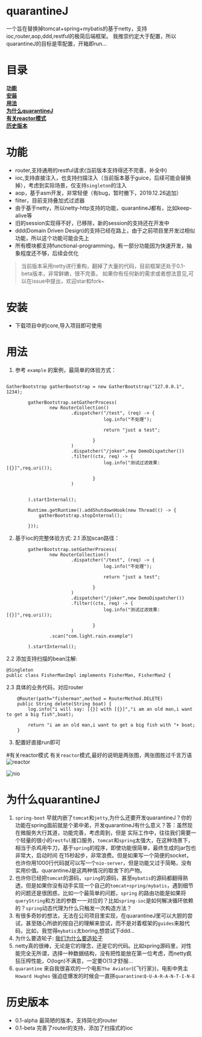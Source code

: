 # quarantineJ
一个旨在替换掉tomcat+spring+mybatis的基于netty，支持ioc,router,aop,ddd,restful的极简后端框架。
我推崇约定大于配置，所以quarantineJ的目标是零配置，开箱即run...


# 目录
[**功能**](https://github.com/rongjoker/quarantineJ#功能)  
[**安装**](https://github.com/rongjoker/quarantineJ#安装)  
[**用法**](https://github.com/rongjoker/quarantineJ#用法)  
[**为什么quarantineJ**](https://github.com/rongjoker/quarantineJ#为什么quarantineJ)  
[**有关reactor模式**](https://github.com/rongjoker/quarantineJ#有关reactor模式)  
[**历史版本**](https://github.com/rongjoker/quarantineJ#历史版本)  

# 功能
* router,支持通用的restful请求(当前版本支持得还不完善，补全中)
* ioc,支持直接注入，也支持扫描注入（当前版本基于guice，后续可能会替换掉），考虑到实际场景，仅支持`singleton`的注入
* aop，基于asm开发，非常轻便（有bug，暂时撤下，2019.12.26追加）
* filter，目前支持叠加式过滤器
* 由于基于netty，所以netty-http支持的功能，quarantineJ都有，比如keep-alive等
* 旧的session实现得不好，已移除，新的session的支持还在开发中
* ddd(Domain Driven Design)的支持已经在路上，由于之前项目里开发过相似功能，所以这个功能可能会先上
* 所有模块都支持functional-programming，有一部分功能因为快速开发，抽象程度还不够，后续会优化
> 当前版本采用netty进行重构，翻掉了大量的代码，目前框架还处于0.1-beta版本，非常鲜嫩，很不完善。
> 如果你有任何新的需求或者想法意见,可以在issue中提出，欢迎star和fork~

# 安装
* 下载项目中的core,导入项目即可使用



# 用法
1. 参考  `example` 的案例，最简单的体验方式：
```bazaar

GatherBootstrap gatherBootstrap = new GatherBootstrap("127.0.0.1", 1234);

        gatherBootstrap.setGatherProcess(
                new RouterCollection()
                        .dispatcher("/test", (req) -> {
                                    log.info("不处理");

                                    return "just a test";

                                }
                        )
                        .dispatcher("/joker",new DemoDispatcher())
                        .filter((ctx, req) -> {
                                    log.info("测试过滤效果:[{}]",req.uri());

                                }
                        )
                

        ).startInternal();

        Runtime.getRuntime().addShutdownHook(new Thread(() -> {
            gatherBootstrap.stopInternal();

        }));

```
2. 基于ioc的完整体验方式:
2.1 添加scan路径：
```bazaar
        gatherBootstrap.setGatherProcess(
                new RouterCollection()
                        .dispatcher("/test", (req) -> {
                                    log.info("不处理");

                                    return "just a test";

                                }
                        )
                        .dispatcher("/joker",new DemoDispatcher())
                        .filter((ctx, req) -> {
                                    log.info("测试过滤效果:[{}]",req.uri());

                                }
                        )
                .scan("com.light.rain.example")

        ).startInternal();
```
2.2 添加支持扫描的bean注解:
```bazaar
@Singleton
public class FisherManImpl implements FisherMan, FisherMan2 {
```
2.3 具体的业务代码，对应router
```bazaar
    @Router(path="fisherman",method = RouterMethod.DELETE)
    public String delete(String boat) {
        log.info("i will say: [{}] with [{}]","i am an old man,i want to get a big fish",boat);

        return "i am an old man,i want to get a big fish with "+ boat;
    }
```
3. 配置好直接run即可


#有关reactor模式
有关`reactor`模式,最好的说明是两张图，两张图胜过千言万语
![reactor](https://github.com/rongjoker/quarantineJ/tree/joker_dev/core/src/main/document/1.png)

![nio](https://github.com/rongjoker/quarantineJ/tree/joker_dev/core/src/main/document/2.png)

# 为什么quarantineJ
1. `spring-boot` 早就内嵌了`tomcat`和`jetty`,为什么还要开发quarantineJ？你的功能在spring面前就是个弟中弟，开发quarantineJ有什么意义？答：虽然现在微服务大行其道，功能完善，考虑周到，但是
实际工作中，往往我们需要一个轻量的很小的`restful`接口服务，`tomcat`和`spring`太强大，在这种场景下，相当于杀鸡用牛刀，基于`spring`的程序，即使功能很简单，最终生成的jar包也非常大，启动时间
在15秒起步，非常浪费。但是如果写一个简便的socket，也许你用1000行代码就可以写一个`nio-server`，但是功能又过于简略，没有实用价值。quarantineJ是这两种情况的取舍下的产物。
2. 也许你已经把`tomcat`的源码，`spring`的源码，甚至`mybatis`的源码都翻得熟透，但是如果你没有动手实现一个自己的`tomcat+spring/mybatis`，遇到细节的问题还是很困惑，比如一个最简单的问题，`spring`
的路由功能是如果将`queryString`和方法的参数一一对应的？比如`spring-ioc`是如何解决循环依赖的？`spring`动态代理为什么只触发一次构造方法？
3. 有很多奇妙的想法，无法在公司项目里实现，在quarantineJ里可以大胆的尝试，甚至随心所欲的按自己的理解来尝试，而不是对着框架的`guides`来敲代码，比如，我觉得`mybatis`太boring,想尝试下ddd...
4. 为什么要造轮子: [我们为什么要造轮子](https://github.com/rongjoker/rongjoker.github.io/blob/master/blog/whywemakecycle.md) 
5. netty真的很棒，无论是它的理念，还是它的代码。比如spring源码里，对性能完全无所谓，选择一种数据结构，没有把性能放在第一位考虑，而netty疯狂压榨性能，O(logn)不满意，一定要O(1)才舒服...
6. `quarantine` 来自我很喜欢的一个电影`The Aviator`(《飞行家》)，电影中男主 `Howard Hughes` 强迫症爆发的时候会一直拼`quarantine`:`Q-U-A-R-A-N-T-I-N-E`


# 历史版本
* 0.1-alpha 最简陋的版本，支持简化的router
* 0.1-beta 完善了router的支持，添加了扫描式的ioc

